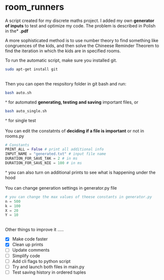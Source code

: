 # room_runners
A script created for my discrete maths project.
I added my own **generator of inputs** to test and optimize my code.
The problem is described in Polish in the* **.pdf**

A more sophisticated method is to use number theory to find something like congruences of the kids, and then solve the Chineese Reminder Theorem to find the iteration in which the kids are in specified rooms.

To run the automatic script, make sure you installed git.
```sh
sudo apt-get install git
```
\
Then you can open the respsitory folder in git bash and run:

```sh
bash auto.sh
```
^ for automated **generating, testing and saving** important files, or
```sh
bash auto_single.sh
```
^ for single test
\
\
You can edit the constatnts of **deciding if a file is important** or not in rooms.py
```py
# Constants
PRINT_ALL = False # print all additional info
INPUT_NAME = "generated.txt" # input file name
DURATION_FOR_SAVE_TAK = 2 # in ms
DURATION_FOR_SAVE_NIE = 100 # in ms
```

^ you can also turn on additional prints to see what is happening under the hood
\
\
You can change generation settings in generator.py file
```py
# you can change the max values of theese constants in generator.py
n = 500
k = 100
X = 20
Y = 10
```
\
Other things to improve it .....
- [X] Make code faster
- [X] Clean up prints
- [ ] Update comments
- [ ] Simplify code
- [ ] Add cli flags to python script
- [ ] Try and launch both files in main.py
- [ ] Test saving history in ordered tuples
